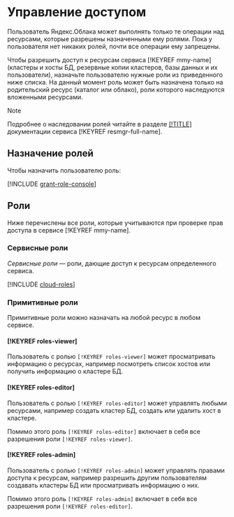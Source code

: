 # Управление доступом

Пользователь Яндекс.Облака может выполнять только те операции над ресурсами, которые разрешены назначенными ему ролями. Пока у пользователя нет никаких ролей, почти все операции ему запрещены.

Чтобы разрешить доступ к ресурсам сервиса [!KEYREF mmy-name] (кластеры и хосты БД, резервные копии кластеров, базы данных и их пользователи), назначьте пользователю нужные роли из приведенного ниже списка. На данный момент роль может быть назначена только на родительский ресурс (каталог или облако), роли которого наследуются вложенными ресурсами.

> [!NOTE]
>
> Подробнее о наследовании ролей читайте в разделе [[!TITLE]](../../resource-manager/concepts/resources-hierarchy.md#access-rights-inheritance) документации сервиса [!KEYREF resmgr-full-name].

## Назначение ролей

Чтобы назначить пользователю роль:

[!INCLUDE [grant-role-console](../../_includes/grant-role-console.md)]

## Роли

Ниже перечислены все роли, которые учитываются при проверке прав доступа в сервисе [!KEYREF mmy-name].

### Сервисные роли

_Сервисные роли_ — роли, дающие доступ к ресурсам определенного сервиса.

[!INCLUDE [cloud-roles](../../_includes/cloud-roles.md)]

### Примитивные роли

Примитивные роли можно назначать на любой ресурс в любом сервисе.

#### [!KEYREF roles-viewer]

Пользователь с ролью `[!KEYREF roles-viewer]` может просматривать информацию о ресурсах, например посмотреть список хостов или получить информацию о кластере БД.

#### [!KEYREF roles-editor]

Пользователь с ролью `[!KEYREF roles-editor]` может управлять любыми ресурсами, например создать кластер БД, создать или удалить хост в кластере.

Помимо этого роль `[!KEYREF roles-editor]` включает в себя все разрешения роли `[!KEYREF roles-viewer]`.

#### [!KEYREF roles-admin]

Пользователь с ролью `[!KEYREF roles-admin]` может управлять правами доступа к ресурсам, например разрешить другим пользователям создавать кластеры БД или просматривать информацию о них.

Помимо этого роль `[!KEYREF roles-admin]` включает в себя все разрешения роли `[!KEYREF roles-editor]`.
